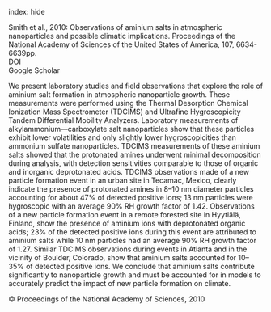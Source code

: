 index: hide

<div class="Citation">

  <div class="Citation-body">
    <div class="Citation-text">Smith et al., 2010: Observations of aminium salts in atmospheric nanoparticles and possible climatic implications. <span class="Article-journal">Proceedings of the National Academy of Sciences of the United States of America, </span><span class="Article-volume">107, </span>6634-6639pp.</div>
    <div class="Citation-links">
      <div class="CitationLink" data-href="https://doi.org/10.1073/pnas.0912127107">
        <div class="CitationLink-icon CitationLink-Doi"></div>
        <div class="CitationLink-text">DOI</div>
      </div>
      <div class="CitationLink" data-href="https://scholar.google.com/scholar?q=10.1073/pnas.0912127107">
        <div class="CitationLink-icon CitationLink-Scholar"></div>
        <div class="CitationLink-text">Google Scholar</div>
      </div>
    </div>
  </div>
</div>

We present laboratory studies and field observations that explore the role of aminium salt formation in atmospheric nanoparticle growth. These measurements were performed using the Thermal Desorption Chemical Ionization Mass Spectrometer (TDCIMS) and Ultrafine Hygroscopicity Tandem Differential Mobility Analyzers. Laboratory measurements of alkylammonium—carboxylate salt nanoparticles show that these particles exhibit lower volatilities and only slightly lower hygroscopicities than ammonium sulfate nanoparticles. TDCIMS measurements of these aminium salts showed that the protonated amines underwent minimal decomposition during analysis, with detection sensitivities comparable to those of organic and inorganic deprotonated acids. TDCIMS observations made of a new particle formation event in an urban site in Tecamac, Mexico, clearly indicate the presence of protonated amines in 8–10 nm diameter particles accounting for about 47% of detected positive ions; 13 nm particles were hygroscopic with an average 90% RH growth factor of 1.42. Observations of a new particle formation event in a remote forested site in Hyytiälä, Finland, show the presence of aminium ions with deprotonated organic acids; 23% of the detected positive ions during this event are attributed to aminium salts while 10 nm particles had an average 90% RH growth factor of 1.27. Similar TDCIMS observations during events in Atlanta and in the vicinity of Boulder, Colorado, show that aminium salts accounted for 10–35% of detected positive ions. We conclude that aminium salts contribute significantly to nanoparticle growth and must be accounted for in models to accurately predict the impact of new particle formation on climate.

<div class="Citation-copy">
&copy; Proceedings of the National Academy of Sciences, 2010
</div>